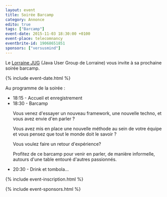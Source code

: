 ```yaml
---
layout: event
title: Soirée Barcamp
category: Annonce
edito: true
tags: ["Barcamp"]
event-date: 2015-11-03 18:30:00 +0100
event-place: telecomnancy
eventbrite-id: 19068651851
sponsors: ["versusmind"]
---
```



<p>
	Le <a href="/">Lorraine JUG</a> (Java User Group de Lorraine) vous invite à sa prochaine
	soirée barcamp.
</p>

{% include event-date.html %}

<div class="programme">Au programme de la soirée :
	<ul>
		<li>18:15 - Accueil et enregistrement</li>
		<li>18:30 - Barcamp
		<p>Vous venez d'essayer un nouveau framework, une nouvelle techno, et vous avez envie d'en parler ?</p>
		<p>Vous avez mis en place une nouvelle méthode au sein de votre équipe et vous pensez que tout le monde doit le savoir ?</p>
		<p>Vous voulez faire un retour d'expérience?</p>
		<p>Profitez de ce barcamp pour venir en parler, de manière informelle, autours d'une table  entouré d'autres passionnés.</p></li>
		<li>20:30 - Drink et tombola…</li>
	</ul>
</div>

{% include event-inscription.html %}

{% include event-sponsors.html %}
